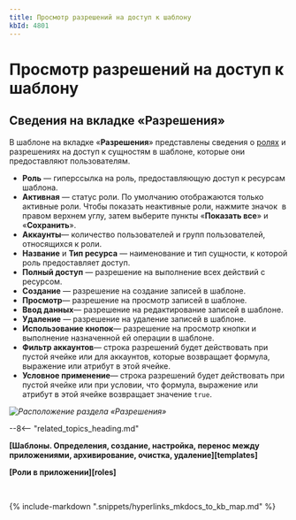 ```yaml
---
title: Просмотр разрешений на доступ к шаблону
kbId: 4801
---
```


# Просмотр разрешений на доступ к шаблону

## Сведения на вкладке «Разрешения»

В шаблоне на вкладке «**Разрешения**» представлены сведения о [ролях](https://kb.comindware.ru/category.php?id=854) и разрешениях на доступ к сущностям в шаблоне, которые они предоставляют пользователям.

- **Роль** — гиперссылка на роль, предоставляющую доступ к ресурсам шаблона.
- **Активная** — статус роли. По умолчанию отображаются только активные роли. Чтобы показать неактивные роли, нажмите значок *‌* в правом верхнем углу, затем выберите пункты «**Показать все**» и «**Сохранить**».
- **Аккаунты**— количество пользователей и групп пользователей, относящихся к роли.
- **Название** и **Тип ресурса** — наименование и тип сущности, к которой роль предоставляет доступ.
- **Полный доступ** — разрешение на выполнение всех действий с ресурсом.
- **Создание** — разрешение на создание записей в шаблоне.
- **Просмотр**— разрешение на просмотр записей в шаблоне.
- **Ввод данных**— разрешение на редактирование записей в шаблоне.
- **Удаление** — разрешение на удаление записей в шаблоне.
- **Использование кнопок**— разрешение на просмотр кнопки и выполнение назначенной ей операции в шаблоне.
- **Фильтр аккаунтов**— строка разрешений будет действовать при пустой ячейке или для аккаунтов, которые возвращает формула, выражение или атрибут в этой ячейке.
- **Условное применение**— строка разрешений будет действовать при пустой ячейке или при условии, что формула, выражение или атрибут в этой ячейке возвращает значение `true`.

_![Расположение раздела «Разрешения»](https://kb.comindware.ru/assets/img_6582c98838984.png)_

--8<-- "related_topics_heading.md"

**[Шаблоны. Определения, создание, настройка, перенос между приложениями, архивирование, очистка, удаление][templates]**

**[Роли в приложении][roles]**



 

{% include-markdown ".snippets/hyperlinks_mkdocs_to_kb_map.md" %}
